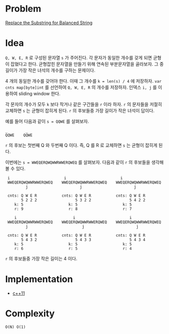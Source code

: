 # Problem

[Replace the Substring for Balanced String](https://leetcode.com/problems/replace-the-substring-for-balanced-string/)

# Idea

`Q, W, E, R` 로 구성된 문자열 `s` 가 주어진다. 각 문자가 동일한 개수를
갖게 되면 균형이 잡혔다고 한다. 균형잡힌 문자열을 만들기 위해 연속된
부분문자열을 골라보자. 그 중 길이가 가장 작은 녀석의 개수를 구하는
문제이다.

4 개의 동일한 개수를 갖어야 한다. 이때 그 개수를 `k = len(s) / 4` 에
저장하자.  `var cnts map[byte]int` 를 선언하여 `Q, W, E, R` 의 개수를
저장하자. 인덱스 `i, j` 를 이용하여 sliding window 한다.

각 문자의 개수가 모두 `k` 보다 작거나 같은 구간들을 `r` 이라 하자. `r`
의 문자들을 저절히 교체하면 `s` 는 균형이 잡히게 된다. `r` 의 후보들중
가장 길이가 작은 녀석이 답이다.

예를 들어 다음과 같이 `s = QQWE` 를 살펴보자.

```
_        _
QQWE    QQWE
```

`r` 의 후보는 첫번째 Q 와 두번째 Q 이다. 즉, Q 를 R 로 교체하면 `s` 는 균형이 잡히게 된다.

이번에는 `s = WWEQERQWQWWRWWERQWEQ` 를 살펴보자. 다음과 같이 `r` 의 후보들을 생각해 볼 수 있다.

```
 i                        i                        i
 WWEQERQWQWWRWWERQWEQ    WWEQERQWQWWRWWERQWEQ    WWEQERQWQWWRWWERQWEQ
         j                       j                       j

 cnts: Q W E R           cnts: Q W E R           cnts: Q W E R           
       5 2 2 2                 5 3 2 2                 5 4 2 2
    k: 5                    k: 5                    k: 5
    r: 9                    r: 8                    r: 7

    i                         i                        i
 WWEQERQWQWWRWWERQWEQ    WWEQERQWQWWRWWERQWEQ    WWEQERQWQWWRWWERQWEQ
         j                        j                       j

 cnts: Q W E R           cnts: Q W E R           cnts: Q W E R           
       5 4 3 2                 5 4 3 3                 5 4 3 4
    k: 5                    k: 5                    k: 5
    r: 6                    r: 5                    r: 4
```

`r` 의 후보들중 가장 작은 길이는 4 이다.

# Implementation

* [c++11](a.cpp)

# Complexity

```
O(N) O(1)
```

